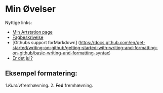 # Min Øvelser

Nyttige links:

- [Min Artstation page](https://www.artstation.com/smorgilg)
- [Fagbeskrivelse](https://odin.sdu.dk/sitecore/index.php?a=fagbesk&id=111413&lang=da)
- [Githubs support forMarkdown]
(https://docs.github.com/en/get-started/writing-on-github/getting-started-with-writing-and-formatting-on-github/basic-writing-and-formatting-syntax)
- [Er det jul?](https://isitchristmas.com)


## Eksempel formatering:

1.*Kursiv*fremhævning.
2. **Fed** fremhævning.
